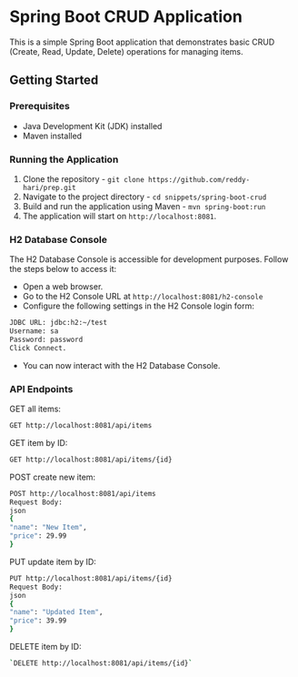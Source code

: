 # Spring Boot CRUD Application

This is a simple Spring Boot application that demonstrates basic CRUD (Create, Read, Update, Delete) operations for managing items.

## Getting Started

### Prerequisites

- Java Development Kit (JDK) installed
- Maven installed

### Running the Application

1. Clone the repository - `git clone https://github.com/reddy-hari/prep.git`
2. Navigate to the project directory - `cd snippets/spring-boot-crud`
3. Build and run the application using Maven - `mvn spring-boot:run`
4. The application will start on `http://localhost:8081`.

### H2 Database Console

The H2 Database Console is accessible for development purposes. Follow the steps below to access it:

- Open a web browser.
- Go to the H2 Console URL at `http://localhost:8081/h2-console`
- Configure the following settings in the H2 Console login form:

```bash
JDBC URL: jdbc:h2:~/test
Username: sa
Password: password
Click Connect.
```

- You can now interact with the H2 Database Console.

### API Endpoints

GET all items:

```bash
GET http://localhost:8081/api/items
```

GET item by ID:

```bash
GET http://localhost:8081/api/items/{id}
```

POST create new item:

```bash
POST http://localhost:8081/api/items
Request Body:
json
{
"name": "New Item",
"price": 29.99
}
```

PUT update item by ID:

```bash
PUT http://localhost:8081/api/items/{id}
Request Body:
json
{
"name": "Updated Item",
"price": 39.99
}
```

DELETE item by ID:

```bash
`DELETE http://localhost:8081/api/items/{id}`
```
